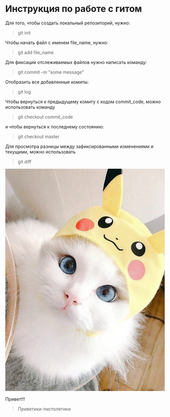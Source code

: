 # Инструкция по работе с гитом
Для того, чтобы создать локальный репозиторий, нужно:
> git init

Чтобы начать файл с именем file_name, нужно:
> git add file_name

Для фиксации  отслеживаемых файлов нужно написать команду:
> git commit -m "some message"

Отобразить все добавленные комиты:
> git log

Чтобы вернуться к предыдущему комиту с кодом commit_code, можно использовать команду
> git checkout commit_code

и чтобы вернуться к последнему состоянию:
> git checkout master

Для просмотра разницы между зафиксированными изменениями и текущими, можно использовать
> git diff

![pic](picture.jpg)

Привет!!!

> Приветики-пистолетики
